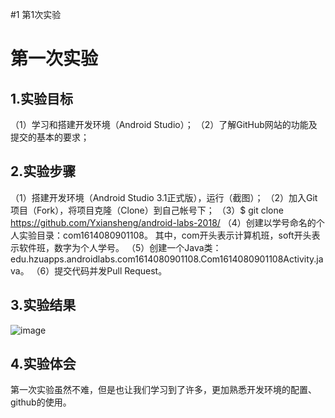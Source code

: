 #1 第1次实验
# 第一次实验
## 1.实验目标
（1）学习和搭建开发环境（Android Studio）；
（2）了解GitHub网站的功能及提交的基本的要求；
## 2.实验步骤
（1）搭建开发环境（Android Studio 3.1正式版），运行（截图）；
（2）加入Git项目（Fork），将项目克隆（Clone）到自己帐号下；
（3）$ git clone https://github.com/Yxiansheng/android-labs-2018/
（4）创建以学号命名的个人实验目录：com1614080901108。
    其中，com开头表示计算机班，soft开头表示软件班，数字为个人学号。
（5）创建一个Java类：edu.hzuapps.androidlabs.com1614080901108.Com1614080901108Activity.java。
（6）提交代码并发Pull Request。
## 3.实验结果
 ![image](https://github.com/Yxiansheng/android-labs-2018/blob/master/com1614080901108/com1614080901108.png)
## 4.实验体会
 第一次实验虽然不难，但是也让我们学习到了许多，更加熟悉开发环境的配置、github的使用。

